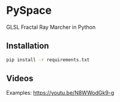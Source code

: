 # PySpace
GLSL Fractal Ray Marcher in Python

## Installation

```bash
pip install -r requirements.txt
```

## Videos
Examples: https://youtu.be/N8WWodGk9-g

